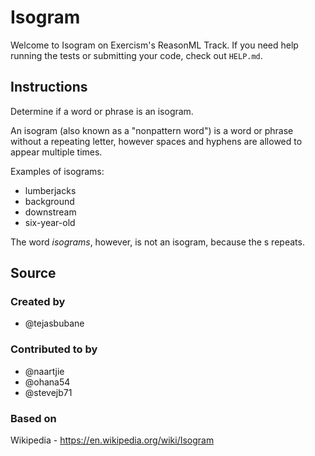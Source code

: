 # Isogram

Welcome to Isogram on Exercism's ReasonML Track.
If you need help running the tests or submitting your code, check out `HELP.md`.

## Instructions

Determine if a word or phrase is an isogram.

An isogram (also known as a "nonpattern word") is a word or phrase without a repeating letter, however spaces and hyphens are allowed to appear multiple times.

Examples of isograms:

- lumberjacks
- background
- downstream
- six-year-old

The word *isograms*, however, is not an isogram, because the s repeats.

## Source

### Created by

- @tejasbubane

### Contributed to by

- @naartjie
- @ohana54
- @stevejb71

### Based on

Wikipedia - https://en.wikipedia.org/wiki/Isogram